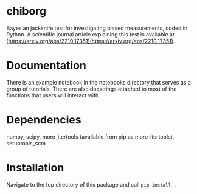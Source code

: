 # chiborg
Bayesian jackknife test for investigating biased measurements, coded in Python.
A scientific journal article explaining this test is available at [https://arxiv.org/abs/2210.17351](https://arxiv.org/abs/2210.17351).

# Documentation
There is an example notebook in the notebooks directory that serves as a
group of tutorials. There are also docstrings attached to most of the functions
that users will interact with.

# Dependencies
numpy, scipy, more_itertools (available from pip as more-itertools), setuptools_scm

# Installation
Navigate to the top directory of this package and call `pip install .`
